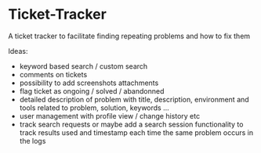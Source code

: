 # Ticket-Tracker
A ticket tracker to facilitate finding repeating problems and how to fix them


Ideas:
- keyword based search / custom search
- comments on tickets
- possibility to add screenshots attachments
- flag ticket as ongoing / solved / abandonned
- detailed description of problem with title, description, environment and tools related to problem, solution, keywords ...
- user management with profile view / change history etc
- track search requests or maybe add a search session functionality to track results used and timestamp each time the same problem occurs in the logs
